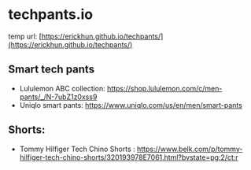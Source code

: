 # techpants.io

temp url: [https://erickhun.github.io/techpants/](https://erickhun.github.io/techpants/)

## Smart tech pants

- Lululemon ABC collection: https://shop.lululemon.com/c/men-pants/_/N-7ubZ1z0xss9
- Uniqlo smart pants: https://www.uniqlo.com/us/en/men/smart-pants

## Shorts:

- Tommy Hilfiger Tech Chino Shorts :  https://www.belk.com/p/tommy-hilfiger-tech-chino-shorts/320193978E7061.html?bvstate=pg:2/ct:r
